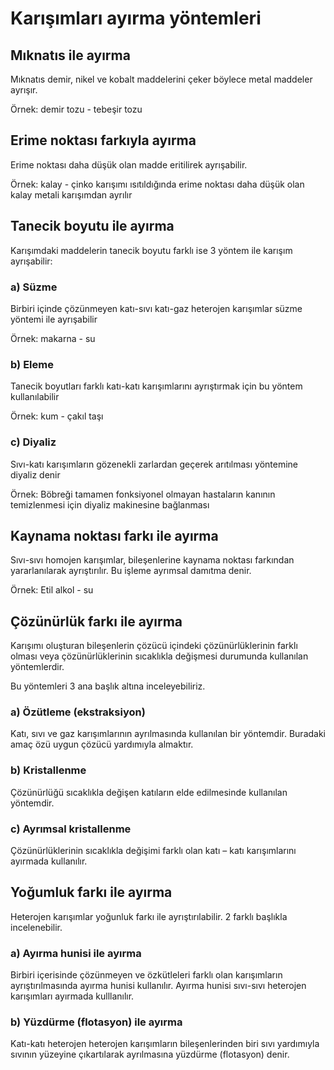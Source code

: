 # Karışımları ayırma yöntemleri

## Mıknatıs ile ayırma
Mıknatıs demir, nikel ve kobalt maddelerini çeker böylece metal maddeler ayrışır.

Örnek: demir tozu - tebeşir tozu

## Erime noktası farkıyla ayırma
Erime noktası daha düşük olan madde eritilirek ayrışabilir.

Örnek: kalay - çinko karışımı ısıtıldığında erime noktası daha düşük olan kalay metali karışımdan ayrılır

## Tanecik boyutu ile ayırma
Karışımdaki maddelerin tanecik boyutu farklı ise 3 yöntem ile karışım ayrışabilir:

### a) Süzme
Birbiri içinde çözünmeyen katı-sıvı katı-gaz heterojen karışımlar süzme yöntemi ile ayrışabilir

Örnek: makarna - su

### b) Eleme 
Tanecik boyutları farklı katı-katı karışımlarını ayrıştırmak için bu yöntem kullanılabilir

Örnek: kum - çakıl taşı

### c) Diyaliz
Sıvı-katı karışımların gözenekli zarlardan geçerek arıtılması yöntemine diyaliz denir

Örnek: Böbreği tamamen fonksiyonel olmayan hastaların kanının temizlenmesi için diyaliz makinesine bağlanması

## Kaynama noktası farkı ile ayırma
Sıvı-sıvı homojen karışımlar, bileşenlerine kaynama noktası farkından yararlanılarak ayrıştırılır. Bu işleme ayrımsal damıtma denir.

Örnek: Etil alkol - su

## Çözünürlük farkı ile ayırma
Karışımı oluşturan bileşenlerin çözücü içindeki çözünürlüklerinin farklı olması veya çözünürlüklerinin sıcaklıkla değişmesi durumunda kullanılan yöntemlerdir. 

Bu yöntemleri 3 ana başlık altına inceleyebiliriz.

### a) Özütleme (ekstraksiyon)
Katı, sıvı ve gaz karışımlarının ayrılmasında kullanılan bir yöntemdir. Buradaki amaç özü uygun çözücü yardımıyla almaktır.

### b) Kristallenme 
Çözünürlüğü sıcaklıkla değişen katıların elde edilmesinde kullanılan yöntemdir.

### c) Ayrımsal kristallenme 
Çözünürlüklerinin sıcaklıkla değişimi farklı olan katı – katı karışımlarını ayırmada kullanılır.

## Yoğumluk farkı ile ayırma
Heterojen karışımlar yoğunluk farkı ile ayrıştırılabilir. 2 farklı başlıkla incelenebilir.

### a) Ayırma hunisi ile ayırma
Birbiri içerisinde çözünmeyen ve özkütleleri farklı olan karışımların ayrıştırılmasında ayırma hunisi kullanılır. Ayırma hunisi sıvı-sıvı heterojen karışımları ayırmada kulllanılır.

### b) Yüzdürme (flotasyon) ile ayırma
Katı-katı heterojen heterojen karışımların bileşenlerinden biri sıvı yardımıyla sıvının yüzeyine çıkartılarak ayrılmasına yüzdürme (flotasyon) denir. 

